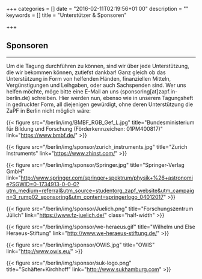 +++
categories = []
date = "2016-02-11T02:19:56+01:00"
description = ""
keywords = []
title = "Unterstützer & Sponsoren"

+++
## Sponsoren
---
Um die Tagung durchführen zu können, sind wir über jede Unterstützung, die wir bekommen können, zutiefst dankbar! Ganz gleich ob das Unterstützung in Form von helfenden Händen, finanziellen Mitteln, Vergünstigungen und Leihgaben, oder auch Sachspenden sind. Wer uns helfen möchte, möge bitte eine E-Mail an uns (sponsoring[at]zapf.in-berlin.de) schreiben. Hier werden nun, ebenso wie in unserem Tagungsheft in gedruckter Form, all diejenigen gewürdigt, ohne deren Unterstützung die ZaPF in Berlin nicht möglich wäre:

{{< figure src="/berlin/img/BMBF_RGB_Gef_L.jpg" title="Bundesministerium für Bildung und Forschung (Förderkennzeichen: 01PM400817)" link="https://www.bmbf.de/" >}}

{{< figure src="/berlin/img/sponsor/zurich_instruments.jpg" title="Zurich Instruments" link="https://www.zhinst.com/" >}}

{{< figure src="/berlin/img/sponsor/Springer.jpg" title="Springer-Verlag GmbH" link="http://www.springer.com/springer+spektrum/physik+%26+astronomie?SGWID=0-1734913-0-0-0?utm_medium=referral&utm_source=studentorg_zapf_website&utm_campaign=3_rump02_sponsoring&utm_content=springerlogo_04012017" >}}

{{< figure src="/berlin/img/sponsor/Juelich.png" title="Forschungszentrum Jülich" link="https://www.fz-juelich.de/" class="half-width" >}}

{{< figure src="/berlin/img/sponsor/we-heraeus.gif" title="Wilhelm und Else Heraeus-Stiftung" link="http://www.we-heraeus-stiftung.de/" >}}

{{< figure src="/berlin/img/sponsor/OWIS.jpg" title="OWIS" link="http://www.owis.eu/" >}}

{{< figure src="/berlin/img/sponsor/suk-logo.png" title="Schäfter+Kirchhoff" link="http://www.sukhamburg.com" >}}
